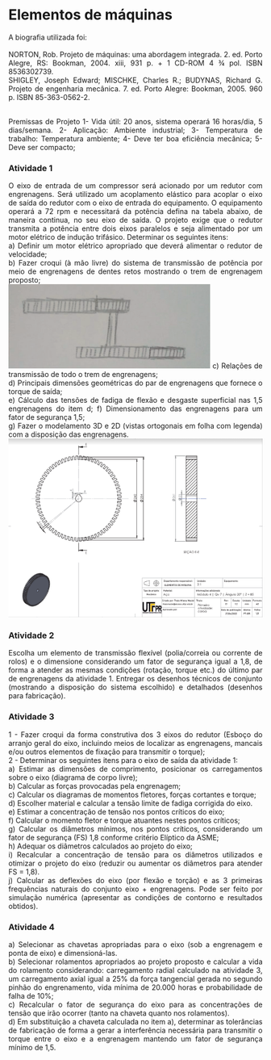 # Elementos de máquinas

<div align="justify">A biografia utilizada foi:<br><br>
NORTON, Rob. Projeto de máquinas: uma abordagem integrada. 2. ed. Porto Alegre, RS: Bookman, 2004. xiii, 931 p. + 1 CD-ROM 4 ¾ pol. ISBN 8536302739.<br> 
SHIGLEY, Joseph Edward; MISCHKE, Charles R.; BUDYNAS, Richard G. Projeto de engenharia mecânica. 7. ed. Porto Alegre: Bookman, 2005. 960 p. ISBN 85-363-0562-2.<br> <br>

Premissas de Projeto
1- Vida útil: 20 anos, sistema operará 16 horas/dia, 5 dias/semana.
2- Aplicação: Ambiente industrial;
3- Temperatura de trabalho: Temperatura ambiente;
4- Deve ter boa eficiência mecânica;
5- Deve ser compacto;


  ### <b>Atividade 1</b> #####

O eixo de entrada de um compressor será acionado por um redutor com engrenagens. Será utilizado um acoplamento elástico para acoplar o eixo de saída do redutor com o eixo de entrada do equipamento. O equipamento operará a 72 rpm e necessitará da potência defina na tabela abaixo, de maneira continua, no seu eixo de saída. O projeto exige que o redutor transmita a potência entre dois eixos paralelos e seja alimentado por um motor elétrico de indução trifásico. Determinar os seguintes itens:<br>
a) Definir um motor elétrico apropriado que deverá alimentar o redutor de velocidade;<br>
b) Fazer croqui (à mão livre) do sistema de transmissão de potência por meio de engrenagens de dentes retos mostrando o trem de engrenagem proposto;<br>
![alt text](atividade_1/croqui.png)
c) Relações de transmissão de todo o trem de engrenagens;<br>
d) Principais dimensões geométricas do par de engrenagens que fornece o torque de saída;<br>
e) Cálculo das tensões de fadiga de flexão e desgaste superficial nas 1,5 engrenagens do item d;
f) Dimensionamento das engrenagens para um fator de segurança 1,5;<br>
g) Fazer o modelamento 3D e 2D (vistas ortogonais em folha com legenda) com a disposição das engrenagens.<br>
![alt text](atividade_1/coroa.png)

  ### <b>Atividade 2</b> #####

Escolha um elemento de transmissão flexível (polia/correia ou corrente de rolos) e o dimensione considerando um fator de segurança igual a 1,8, de forma a atender as mesmas condições (rotação, torque etc.) do último par de engrenagens da atividade 1. Entregar os desenhos técnicos de conjunto (mostrando a disposição do sistema escolhido) e detalhados (desenhos para fabricação).

  ### <b>Atividade 3</b> #####

1 - Fazer croqui da forma construtiva dos 3 eixos do redutor (Esboço do arranjo
geral do eixo, incluindo meios de localizar as engrenagens, mancais e/ou outros
elementos de fixação para transmitir o torque);<br>
2 - Determinar os seguintes itens para o eixo de saída da atividade 1:<br>
a) Estimar as dimensões de comprimento, posicionar os carregamentos sobre o
eixo (diagrama de corpo livre);<br>
b) Calcular as forças provocadas pela engrenagem;<br>
c) Calcular os diagramas de momentos fletores, forças cortantes e torque;<br>
d) Escolher material e calcular a tensão limite de fadiga corrigida do eixo.<br>
e) Estimar a concentração de tensão nos pontos críticos do eixo;<br>
f) Calcular o momento fletor e torque atuantes nestes pontos críticos;<br>
g) Calcular os diâmetros mínimos, nos pontos críticos, considerando um fator de
segurança (FS) 1,8 conforme critério Elíptico da ASME;<br>
h) Adequar os diâmetros calculados ao projeto do eixo;<br>
i) Recalcular a concentração de tensão para os diâmetros utilizados e
otimizar o projeto do eixo (reduzir ou aumentar os diâmetros para
atender FS = 1,8).<br>
j) Calcular as deflexões do eixo (por flexão e torção) e as 3 primeiras
frequências naturais do conjunto eixo + engrenagens. Pode ser feito por
simulação numérica (apresentar as condições de contorno e resultados
obtidos).<br>

 ### <b>Atividade 4</b> #####

a) Selecionar as chavetas apropriadas para o eixo (sob a engrenagem e ponta de eixo) e dimensioná-las.
<br>b) Selecionar rolamentos apropriados ao projeto proposto e calcular a vida do rolamento considerando: carregamento radial calculado na atividade 3, um carregamento axial igual a 25% da força tangencial gerada no segundo pinhão do engrenamento, vida mínima de 20.000 horas e probabilidade de falha de 10%;
<br>c) Recalcular o fator de segurança do eixo para as concentrações de tensão que irão ocorrer (tanto na chaveta quanto nos rolamentos).
<br>d) Em substituição a chaveta calculada no item a), determinar as tolerâncias de fabricação de forma a gerar a interferência necessária para transmitir o torque entre o eixo e a engrenagem mantendo um fator de segurança mínimo de 1,5.

</div>
